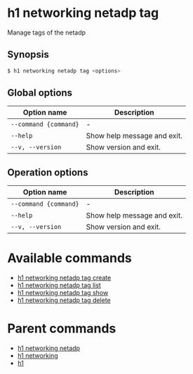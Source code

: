 
# h1 networking netadp tag

Manage tags of the netadp

## Synopsis

```bash
$ h1 networking netadp tag <options>
```

## Global options

| Option name               | Description                 |
| ------------------------- | --------------------------- |
| ```--command {command}``` | -                           |
| ```--help```              | Show help message and exit. |
| ```--v, --version```      | Show version and exit.      |

## Operation options

| Option name               | Description                 |
| ------------------------- | --------------------------- |
| ```--command {command}``` | -                           |
| ```--help```              | Show help message and exit. |
| ```--v, --version```      | Show version and exit.      |

# Available commands

* [h1 networking netadp tag create](./create/README.md)
* [h1 networking netadp tag list](./list/README.md)
* [h1 networking netadp tag show](./show/README.md)
* [h1 networking netadp tag delete](./delete/README.md)

# Parent commands

* [h1 networking netadp](./../README.md)
* [h1 networking](./../../README.md)
* [h1](./../../../README.md)
